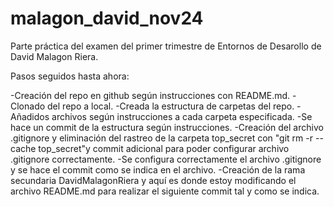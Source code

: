 # malagon_david_nov24
Parte práctica del examen del primer trimestre de Entornos de Desarollo de David Malagon Riera.

Pasos seguidos hasta ahora:

-Creación del repo en github según instrucciones con README.md.
-Clonado del repo a local.
-Creada la estructura de carpetas del repo.
-Añadidos archivos según instrucciones a cada carpeta especificada.
-Se hace un commit de la estructura según instrucciones.
-Creación del archivo .gitignore y eliminación del rastreo de la carpeta top_secret con "git rm -r --cache top_secret"y commit adicional para poder configurar archivo .gitignore correctamente.
-Se configura correctamente el archivo .gitignore y se hace el commit como se indica en el archivo.
-Creación de la rama secundaria DavidMalagonRiera y aquí es donde estoy modificando el archivo README.md para realizar el siguiente commit tal y como se indica.

